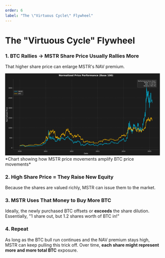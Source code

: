 ```yaml
---
order: 6
label: "The \"Virtuous Cycle\" Flywheel"
---
```


# The "Virtuous Cycle" Flywheel

### 1. BTC Rallies → MSTR Share Price Usually Rallies More

That higher share price can enlarge MSTR's NAV premium.

<img src="https://raw.githubusercontent.com/lucapagano10/school/main/docs/images/chapter4/normalized_price_performance_1.png" alt="BTC and MSTR Price Correlation" width="800">
*Chart showing how MSTR price movements amplify BTC price movements*

### 2. High Share Price = They Raise New Equity

Because the shares are valued richly, MSTR can issue them to the market.

### 3. MSTR Uses That Money to Buy More BTC

Ideally, the newly purchased BTC offsets or **exceeds** the share dilution. Essentially, "1 share out, but 1.2 shares worth of BTC in!"

### 4. Repeat

As long as the BTC bull run continues and the NAV premium stays high, MSTR can keep pulling this trick off. Over time, **each share might represent more and more total BTC** exposure.

